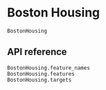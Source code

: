 # Boston Housing

```@docs
BostonHousing
```

## API reference

```@docs
BostonHousing.feature_names
BostonHousing.features
BostonHousing.targets
```
